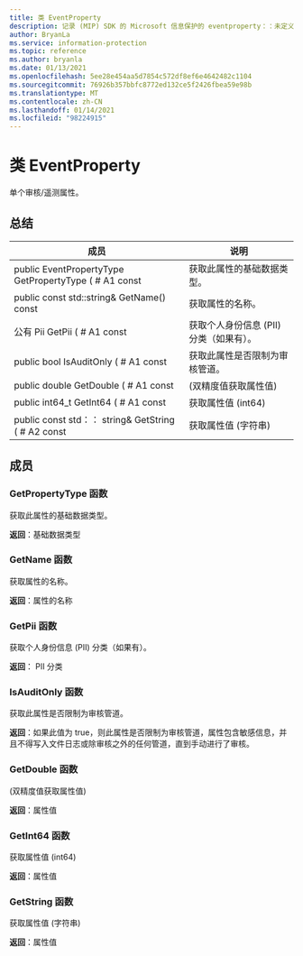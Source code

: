 ```yaml
---
title: 类 EventProperty
description: 记录 (MIP) SDK 的 Microsoft 信息保护的 eventproperty：：未定义的类。
author: BryanLa
ms.service: information-protection
ms.topic: reference
ms.author: bryanla
ms.date: 01/13/2021
ms.openlocfilehash: 5ee28e454aa5d7854c572df8ef6e4642482c1104
ms.sourcegitcommit: 76926b357bbfc8772ed132ce5f2426fbea59e98b
ms.translationtype: MT
ms.contentlocale: zh-CN
ms.lasthandoff: 01/14/2021
ms.locfileid: "98224915"
---
```

# <a name="class-eventproperty"></a>类 EventProperty 
单个审核/遥测属性。
  
## <a name="summary"></a>总结
 成员                        | 说明                                
--------------------------------|---------------------------------------------
public EventPropertyType GetPropertyType ( # A1 const  |  获取此属性的基础数据类型。
public const std::string& GetName() const  |  获取属性的名称。
公有 Pii GetPii ( # A1 const  |  获取个人身份信息 (PII) 分类（如果有）。
public bool IsAuditOnly ( # A1 const  |  获取此属性是否限制为审核管道。
public double GetDouble ( # A1 const  |   (双精度值获取属性值) 
public int64_t GetInt64 ( # A1 const  |  获取属性值 (int64) 
public const std：： string& GetString ( # A2 const  |  获取属性值 (字符串) 
  
## <a name="members"></a>成员
  
### <a name="getpropertytype-function"></a>GetPropertyType 函数
获取此属性的基础数据类型。

  
**返回**：基础数据类型
  
### <a name="getname-function"></a>GetName 函数
获取属性的名称。

  
**返回**：属性的名称
  
### <a name="getpii-function"></a>GetPii 函数
获取个人身份信息 (PII) 分类（如果有）。

  
**返回**： PII 分类
  
### <a name="isauditonly-function"></a>IsAuditOnly 函数
获取此属性是否限制为审核管道。

  
**返回**：如果此值为 true，则此属性是否限制为审核管道，属性包含敏感信息，并且不得写入文件日志或除审核之外的任何管道，直到手动进行了审核。
  
### <a name="getdouble-function"></a>GetDouble 函数
 (双精度值获取属性值) 

  
**返回**：属性值
  
### <a name="getint64-function"></a>GetInt64 函数
获取属性值 (int64) 

  
**返回**：属性值
  
### <a name="getstring-function"></a>GetString 函数
获取属性值 (字符串) 

  
**返回**：属性值